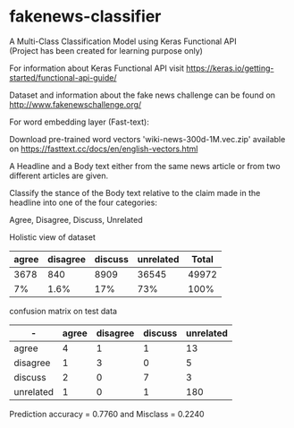 # fakenews-classifier
A Multi-Class Classification Model using Keras Functional API  
(Project has been created for learning purpose only)

For information about Keras Functional API visit https://keras.io/getting-started/functional-api-guide/

Dataset and information about the fake news challenge can be found on http://www.fakenewschallenge.org/

For word embedding layer (Fast-text):

Download pre-trained word vectors 'wiki-news-300d-1M.vec.zip' available on 
https://fasttext.cc/docs/en/english-vectors.html



A Headline and a Body text either from the same news article or from two different articles are given.

Classify the stance of the Body text relative to the claim made in the headline into one of the four categories:

  Agree,  Disagree,  Discuss,  Unrelated
  
  
Holistic view of dataset

|agree	|disagree	|discuss	|unrelated	| Total | 
|-----  |-------- |  -------|  ---------| ------|
|3678	  |840	    |8909     |	36545	    | 49972 |
|7%	    |1.6%	    |17%	    |73%	      |100%   |

confusion matrix on test data

|   -   |agree | disagree | discuss | unrelated|
|------ |------|----------| --------|----------|
| agree|    4 |  1       | 1       |    13    |
|disagree|1   |3         |  0      |    5      |
| discuss|2   |0         |7        |3          |
|unrelated|1  |0         |1        |180        |

Prediction accuracy = 0.7760 and Misclass = 0.2240




 
